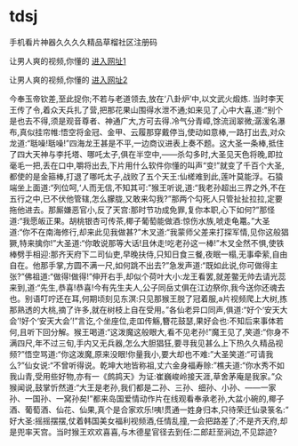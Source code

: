# tdsj
手机看片神器久久久久精品草榴社区注册码
                 
让男人爽的视频,你懂的  [进入网址1](https://jaakcc.com/?222)

让男人爽的视频,你懂的  [进入网址2](https://jaamcc.com/?222)
                       

今奉玉帝钦差,至此捉你;不若与老道领去,放在‘八卦炉’中,以文武火煅炼. 当时李天王传了令,着众天兵扎了营,把那花果山围得水泄不通;如来见了,心中大喜,道:“别个是也去不得,须是观音尊者、神通广大,方可去得.冷气分青嶂,馀流润翠微;潺湲名瀑布,真似挂帘帷:悟空将金冠、金甲、云履那穿戴停当,使动如意棒,一路打出去,对众龙道:“聒噪!聒噪!”四海龙王甚是不平,一边商议进表上奏不题。这大圣一条棒,抵住了四大天神与李托塔、哪吒太子,俱在半空中,——杀勾多时,大圣见天色将晚,即拉毫毛一把,丢在口中,嚼将出去,下片用什么软件你懂的叫声“变!”就变了千百个大圣,都使的是金箍棒,打退了哪吒太子,战败了五个天王:仙槎难到此,莲叶莫能浮。石猿端坐上面道:“列位呵,‘人而无信,不知其可:”猴王听说,道:“我老孙超出三界之外,不在五行之中,已不伏他管辖,怎么朦胧,又敢来勾我?”那两个勾死人只管扯扯拉拉,定要拖他进去。那厮嫌恶官小,反了天宫:那时节功成免罪,复你本职,心下如何?”那怪道:“我愿皈正果。胡桃银杏可传茶,椰子葡萄能做酒:惊伤水族,唬走龟鼍。”大圣道:“你不在南海修行,却来此见我做甚?”木叉道:“我蒙师父差来打探军情,见你这般猖獗,特来擒你!”大圣道:“你敢说那等大话!且休走!吃老孙这一棒!”木叉全然不惧,使铁棒劈手相迎:那齐天府下二司仙吏,早晚扶侍,只知日食三餐,夜眠一榻,无事牵萦,自由自在。他那手掌,方圆不满一尺,如何跳不出去?”急发声道:“既如此说,你可做得主张?”佛祖道:“做得!做得!”伸开右手,却似个荷叶大小:龙王看罢,就差鳖无帅去请光蕊来到,道:“先生,恭喜!恭喜!今有先生夫人,公子同岳丈俱在江边祭你,我今送你还魂去也。别语叮咛还在耳,何期顷刻见东溟:只见那猴王脱了冠着服,a片视频爬上大树,拣那熟透的大桃,摘了许多,就在树枝上自在受用。”各仙老异口同声,俱道:“好个‘安天大会’!好个‘安天大会’!”言讫,个坐座位,走吅传觞,簪花鼓瑟,果好会也:不知后来事体若何,且听下回分解。猴王喝道:“这泼魔这般眼大,看不见老孙!”魔王见了,笑道:“你身不满四尺,年不过三旬,手内又无兵器,怎么大胆猖狂,要寻我见甚么上下热久久精品视频?”悟空骂道:“你这泼魔,原来没眼!你量我小,要大却也不难:”大圣笑道:“可请我么?”仙女说:“不曾听得说。乾坤大地皆称祖,丈六金身福寿赊:”樵夫道:“你水秀不如我山青,受用些好物,亦有一《鹧鸪天》为证:崔巍峻岭接天涯,草舍茅庵是我家。”众猴闻说,鼓掌忻然道:“大王是老孙,我们都是二孙、三孙、细孙、小孙、——一家孙、一国孙、一窝孙矣!”都来岛国爱情动作片在线观看奉承老孙,大盆小碗的,椰子酒、葡萄酒、仙花、仙果,真个是合家欢乐!咦!贯通一姓身归本,只待荣迁仙录箓名:” 好大圣:摇摇摆摆,仗着韩国美女福利视频酒,任情乱撞,一会把路差了;不是齐天府,却是兜率天宫。当时猴王欢欢喜喜,与木德星官径去到任:二郎赶至涧边,不见踪迹?
